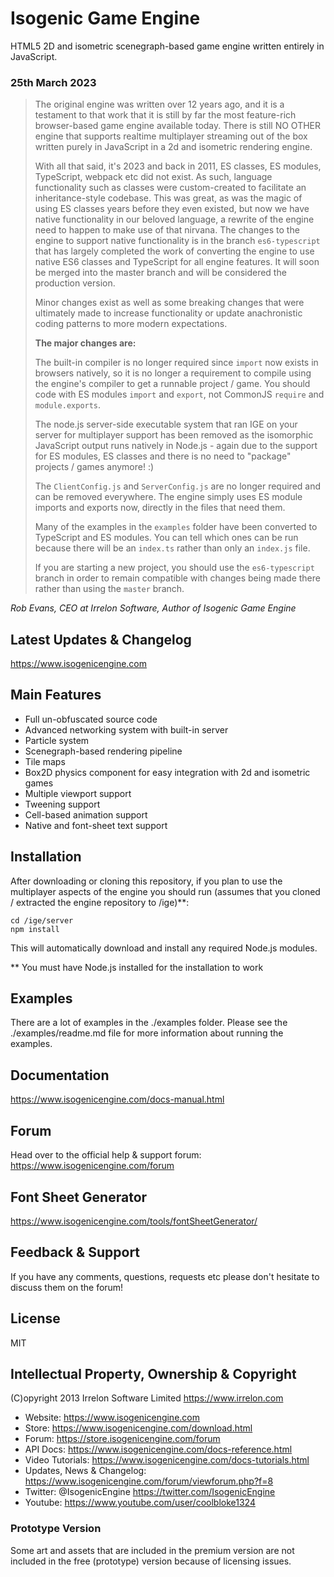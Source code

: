 # Isogenic Game Engine
HTML5 2D and isometric scenegraph-based game engine written entirely in JavaScript.

### 25th March 2023
> The original engine was written over 12 years ago, and it is a testament to that work
> that it is still by far the most feature-rich browser-based game engine available today.
> There is still NO OTHER engine that supports realtime multiplayer streaming out of the
> box written purely in JavaScript in a 2d and isometric rendering engine.
> 
> With all that said, it's 2023 and back in 2011, ES classes, ES modules, TypeScript, webpack
> etc did not exist. As such, language functionality such as classes were custom-created to
> facilitate an inheritance-style codebase. This was great, as was the magic of using ES
> classes years before they even existed, but now we have native functionality in our
> beloved language, a rewrite of the engine need to happen to make use of that nirvana.
> The changes to the engine to support native functionality is in the branch `es6-typescript`
> that has largely completed the work of converting the engine to use native ES6 classes and
> TypeScript for all engine features. It will soon be merged into the master branch and
> will be considered the production version.
> 
> Minor changes exist as well as some breaking changes that were ultimately made to
> increase functionality or update anachronistic coding patterns to more modern expectations.
> 
> **The major changes are:**
> 
> The built-in compiler is no longer required since `import` now exists in browsers natively,
> so it is no longer a requirement to compile using the engine's compiler to get a runnable
> project / game. You should code with ES modules `import` and `export`, not CommonJS `require`
> and `module.exports`.
> 
> The node.js server-side executable system that ran IGE on your server for multiplayer support
> has been removed as the isomorphic JavaScript output runs natively in Node.js - again due to
> the support for ES modules, ES classes and there is no need to "package" projects / games
> anymore! :)
> 
> The `ClientConfig.js` and `ServerConfig.js` are no longer required and can be removed everywhere.
> The engine simply uses ES module imports and exports now, directly in the files that need them.
> 
> Many of the examples in the `examples` folder have been converted to TypeScript and ES modules.
> You can tell which ones can be run because there will be an `index.ts` rather than only an 
> `index.js` file.
> 
> If you are starting a new project, you should use the `es6-typescript` branch in order
> to remain compatible with changes being made there rather than using the `master` branch.

*Rob Evans, CEO at Irrelon Software, Author of Isogenic Game Engine*

## Latest Updates & Changelog
https://www.isogenicengine.com

## Main Features
* Full un-obfuscated source code
* Advanced networking system with built-in server
* Particle system
* Scenegraph-based rendering pipeline
* Tile maps
* Box2D physics component for easy integration with 2d and isometric games
* Multiple viewport support
* Tweening support
* Cell-based animation support
* Native and font-sheet text support

## Installation
After downloading or cloning this repository, if you plan to use the multiplayer aspects of the engine you should run
(assumes that you cloned / extracted the engine repository to /ige)**:

    cd /ige/server
    npm install

This will automatically download and install any required Node.js modules.

** You must have Node.js installed for the installation to work

## Examples
There are a lot of examples in the ./examples folder. Please see the ./examples/readme.md file for more information
about running the examples.

## Documentation
https://www.isogenicengine.com/docs-manual.html

## Forum
Head over to the official help & support forum: https://www.isogenicengine.com/forum

## Font Sheet Generator
https://www.isogenicengine.com/tools/fontSheetGenerator/

## Feedback & Support
If you have any comments, questions, requests etc please don't hesitate to discuss them on the forum!

## License
MIT

## Intellectual Property, Ownership & Copyright
(C)opyright 2013 Irrelon Software Limited
https://www.irrelon.com

* Website: https://www.isogenicengine.com
* Store: https://www.isogenicengine.com/download.html
* Forum: https://store.isogenicengine.com/forum
* API Docs: https://www.isogenicengine.com/docs-reference.html
* Video Tutorials: https://www.isogenicengine.com/docs-tutorials.html
* Updates, News & Changelog: https://www.isogenicengine.com/forum/viewforum.php?f=8
* Twitter: @IsogenicEngine https://twitter.com/IsogenicEngine
* Youtube: https://www.youtube.com/user/coolbloke1324

### Prototype Version
Some art and assets that are included in the premium version are not included in the free (prototype) version because
of licensing issues.
